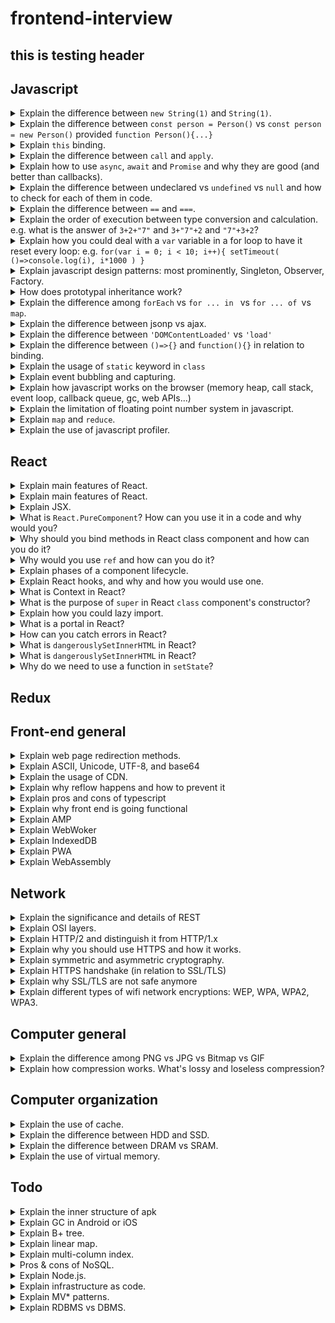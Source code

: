 
# frontend-interview
## this is testing header
## Javascript

<details>
  <summary>Explain the difference between <code>new String(1)</code> and <code>String(1)</code>.</summary>
  
  - `new String(1)` creates a string object. `typeof new String(1) === 'object'`
  
  - `String(1)` creates a primitive string variable. `typeof String(1) === 'string'`. But we can still call String object method on this variable because the browser will auto-box this object. 

  - `new` keyword is used to execute a function and return an object. This happens when `new` is used:
    - A new object is created
    - `this` is bound to the new object
    - The new (empty) object is returned, unless the function returns its own object
    - The newly created object is assigned as value to the variable
  
  Remember you can always call `new` on classes as well as functions:
  ```js
  function Person(name){
    return {
      name
    }
  }

  const person = new Person('Joel') // { name: 'Joel' }
  
  // or this way:
  function Person(name){
    this.name = name
  }

  // or ES6 class:
  class Person{
    constructor(name){
      this.name = name
    }
  }

  const person = new Person('Joel') // { name: 'Joel' }
  ```
  
  See more at:
  - https://medium.com/front-end-weekly/difference-between-string-primitives-and-string-object-d962b7ab8496
  - https://hackernoon.com/understanding-javascript-new-keyword-ec67c8caaa74

</details>

<details>
  <summary>Explain the difference between <code>const person = Person()</code> vs <code>const person = new Person()</code> provided <code>function Person(){...}</code></summary>
  
  ```js
  const person = Person()
  ```
  
  On the other hand, this just calls the function and assigns the function output to the variable `person`. 

  ```js
  const person = new Person()
  ``` 

  This creates an **instance of the Person object** using the new operator, which inherits from `Person.prototype`.

  In short, `Person` gets called as a **constructor**.

</details>
<details>
  <summary>Explain <code>this</code> binding.</summary>
  
  To brief it, **`this` keyword refers to the object it belongs to.** But it's more complicated than that.

  `this` is NOT author-time binding. **It’s a runtime binding. It depends on contexts.** It’s not about WHERE the function is called from, but **HOW the function is called.**  

  ### Default binding
  **Without the strict mode in effect**, the global object is **eligible** for the default binding: 
  ```js
  function foo() { console.log( this.a ); }

  const a = 2;

  foo(); // 2
  ```

  ### Implicit binding
  When there is a context object (**object having a reference to a function or a variable**) for a function reference, the implicit binding rule says that **it’s that object which should be used for the function call’s `this` binding**.

  ```js
  function foo() {
    console.log( this.a );
  }

  const obj = {
    a: 2,
    foo: foo
  };

  obj.foo(); // 2
  ```

  ### Explicit binding
  Explicit binding uses `call` and `apply` to use a selected object for this binding. (For `call` and `apply`, see the next question)
  
  ```js
  function foo() {
    console.log( this.a );
  }

  const obj = {
    a: 2
  };

  foo.call( obj ); // 2

  // or

  foo.apply(obj) // 2
  ```
  ### `new` binding

  This is what happens if you call a function with `new`:
  
  1. a brand new object is created (aka, constructed) out of thin air
  2. the newly constructed object is `[[Prototype]]`-linked (linked to the function object's prototype)
  3. the newly constructed object is set as the this binding for that function call
  4. unless the function returns its own alternate object, the new-invoked function call will automatically return the newly constructed object.

  ### Precedence rule 
  ```
  Default < Implicit < Explicit < `new`
  ```

  ### Calling `call` or `apply` with `null` or `undefined`
  Calling `call` or `apply` with `null` or `undefined` makes `this` ignored. This means calling `call`/`apply` with `null` as the first argument is **like calling the function without providing any object for `this`**.  
  
  ```js
  function foo() {
    console.log( this.a );
  }

  const a = 2;

  foo.call( null ); // 2 because `this` now points to global object. 
  ```

  ### How to make a lexical `this` using an arrow function
  **important note**: The lexical binding of an arrow-function cannot be overridden (even with `new`).
  ```js
    function Foo() {
      this.a = 0
      // return an arrow function
      return () => {
        // `this` here is lexically adopted from `foo()`
        console.log( this.a );
      };
    }

    function Foo2() {
      this.a = 0
      // return an arrow function
      return function(){
        // `this` here is NOT lexically adopted from `foo()`
        console.log( this.a );
      };
    }

    const foo = new Foo()
    foo() // logs 0

    const foo2 = new Foo2()
    foo2() // logs undefined, because now this inside the returned function binds to the global scope
  ```

  See more at:
  - https://9oelm.github.io/2018-06-30--This-&-Object-prototypes-(2):-this-All-Makes-Sense-Now!/

</details>
<details>
  <summary>Explain the difference between <code>call</code> and <code>apply</code>.</summary>
  
  Both `call` and `apply` are used to call a function with a given `this` value and arguments provided.

  From https://developer.mozilla.org/en-US/docs/Web/JavaScript/Reference/Global_Objects/Function/call:
  > While the syntax of this function is almost identical to that of apply(), the fundamental difference is that **call() accepts an argument list**, while **apply() accepts a single array of arguments.**

  - `call`: `function.call(thisArg, arg1, arg2, ...)`
  - `apply`: `function.apply(thisArg, [argsArray])`
  
  This is how you can use `call`:
  ```js
  function Product(name, price) {
    this.name = name;
    this.price = price;
  }

  function Food(name, price) {
    Product.call(this, name, price);
    this.category = 'food';
  }

  console.log(new Food('cheese', 5).name);
  // expected output: "cheese"
  ``` 

</details>
<details>
  <summary>Explain how to use <code>async</code>, <code>await</code> and <code>Promise</code> and why they are good (and better than callbacks).</summary>
  
  ### Promise
  - it is **a proxy for a value not necessarily known when the promise is created.** 
  - it allows you to solve these problems [Kyle Simpson mentions](https://github.com/getify/You-Dont-Know-JS/blob/master/async%20%26%20performance/ch3.md#promise-trust). For more, refer to the link as it is somewhat complicated:
    1. Call the callback too early
    2. Call the callback too late (or never): 
    3. Call the callback too few or too many times
    4. Fail to pass along any necessary environment/parameters
    5. Swallow any errors/exceptions that may happen

  Promise has 3 states:
  - pending: initial state, neither fulfilled nor rejected.
  - fulfilled: meaning that the operation completed successfully.
  - rejected: meaning that the operation failed.

  #### How to use `Promise`
  Plug a function receiving `resolve` and `reject` as arguments into the `Promise` constructor. 

  ```js
  function test(){
    return new Promise((resolve, reject) => {
      setTimeout(()=>resolve('resolved'), 2000)
    })
  }

  const foo = test()
  foo.then(msg=>console.log(msg)) // logs "resolved"
  ```

  #### How to use `then`
  `then` can take in two functions as its parameters—the former for `resolve`, and the latter for `reject`.
  ```js
  p.then(
    (value)=>{
        // value from resolve. 
    },
    (error)=>{
        // probably error object was passed from reject
    }
  )
  ```
  or you can use `catch`:
  ```js
  p
    .then((val) => console.log("fulfilled:", val))  
    .catch((err) => console.log("rejected:", err))
  ```

  #### How to use `Promise.all` and `Promise.race`
  - `all`: waits for **all promises inside the iterable object (array)** to be fulfilled or at least one of them to be rejected.
  - `race`: waits until **any one of the promises** inside the iterable object rejects or resolves. 
  These methods of course return a `Promise`. 

  ### async and await
  `async` and `await` are ES8 (2017) syntax. 
  
  The `async` function:
  - the declaration, namely: `async test(){...}` becomes `AsyncFunction` object. 
  - it operates asynchronously via **the event loop, using an implicit Promise** to return its result.
  - it **returns a promise** resolved with the value returned by the function, or rejected with an uncaught exception thrown from within the function.
  - if it returns something other than a promise, **it will be wrapped automatically into a resolved promise** with the value in it:
  - can have `await` keyword inside. 
  
  The `await` keyword:
  - waits for the promise to be fulfilled. **It pauses the execution of the async function**. Once it’s got the value, it resumes execution.
  - is only valid inside `async` function:
    ```js
    function test(){ // syntax error because of no async keyword
      await new Promise((resolve,reject)=>resolve(1)) 
    }
    ```

</details>
<details>
  <summary>Explain the difference between undeclared vs <code>undefined</code> vs <code>null</code> and how to check for each of them in code.</summary>
  
  ### Undeclared
  Undeclared variables: 
  - are created when you assign a value to an identifier that is not previously created using `var`, `let` or `const`.
  - are defined globally (regardless of scope)
  - causes a `ReferenceError` in `strict` mode.
  
  ### `undefined`
  `undefined` variable:
  - is a variable that has been declared, but not assigned a value. 
  - `typeof <an undefined variable>` returns `'undefined'`.

  ### `null`
  `null` variable:
  - needs to be explicitly assigned a `null` value
  - pitfall: `typeof null` returns `object`. 

</details>
<details>
  <summary>Explain the difference between <code>==</code> and <code>===</code>.</summary>
  
  - `==` operator compares two sides **with type conversion** if needed.
  - `===` operator compares two sides **without type conversion (strongly recommneded)**.

  To know what's `true` and what's not, just look into the table from https://dorey.github.io/JavaScript-Equality-Table/:
  
  ### `==`

  ![javascript equality table](./javascript-equality-table.png)

  ## `===`

  ![javascript strict equality table](./javascript-strict-equality-table.png)

  Notice that the table for `===` comparison is crystal clear. There's no reason not to use this.
  
</details>
<details>
  <summary>Explain the order of execution between type conversion and calculation. e.g. what is the answer of <code>3+2+"7"</code> and <code>3+"7"+2</code> and <code>"7"+3+2</code>?</summary>
  
  `3+2+"7"`: "57"
  ```js
  3 + 2 = 5
  5 + "7" = "57"
  ```
  
  `3+"7"+2`: "372"
  ```js
  3 + "7" = "37"
  "37" + 2 = "372"
  ```
  
  `"7"+3+2`: "732" 
  ```js
  "7"+3 = "73"
  "73" + 2 = "732"
  ```

  Moral: 
  1. Addition operations containing a mix of `number`s and `string`s will output `string`.  
  2. When javascript engine faces a `number` and a `string` added together, it will **the `number`** into `string` to concatenate the two. e.g. `1+"st" = "1st"`

</details>

<details>
  <summary>Explain how you could deal with a <code>var</code> variable in a for loop to have it reset every loop: e.g. <code>for(var i = 0; i < 10; i++){ setTimeout( ()=>console.log(i), i*1000 ) }</code></summary>

  ### What is the problem?
  The problem is that there is **only one variable created in the scope of `for` loop**. Then the `i` inserted inside the callback of `setTimeout` is **only from one variable.** At the end of the loop, `i` would be come `10`, and then `console.log(i)` would naively output ten lines of of `10`.

  ### Method 1: use `let`
  `let` simply creates a new scope for every loop. 
  ```js
  for(let i = 0; i < 10; i++){
    setTimeout(()=>{
      console.log(i)
    }, i * 1000)
  }
  ```

  ### Method 2: use IIFE
  Similarly, IIFE would allow you to create a new scope for every loop.
  ```js
  for(var i = 0; i < 10; i++){
    (function(j){
      setTimeout(()=>{
        console.log(j)
      }, j*1000)
    })(i)
  }
  ```

  This problem is kind of pre-ES6; from ES6 on, this should not be a problem at all because you could simply use `let` and never use `var`. Personally, I never find a situation to use `var`.  

</details>

<details>
  <summary>Explain javascript design patterns: most prominently, Singleton, Observer, Factory.</summary>
  
  ### Singleton
  Ensures a class has only one instance and provide a global point of access to it.
  
  ```js
  const mySingleton = (function () {
 
  // Instance stores a reference to the Singleton
  let instance;
 
  function init() {
 
    // Singleton
 
    // Private methods and variables
    function privateMethod(){
        console.log( "I am private" );
    }
 
    let privateVariable = "Im also private";
 
    let privateRandomNumber = Math.random();
 
    return {
 
      // Public methods and variables
      publicMethod: function () {
        console.log( "The public can see me!" );
      },
 
      publicProperty: "I am also public",
 
      getRandomNumber: function() {
        return privateRandomNumber;
      }
 
    };
 
  };
 
  return {

    // Get the Singleton instance if one exists
    // or create one if it doesn't
    getInstance: function () {

      if ( !instance ) {
        instance = init();
      }

      return instance;
    }

  };
 
  })();

  const singleA = mySingleton.getInstance();
  const singleB = mySingleton.getInstance();
  console.log( singleA.getRandomNumber() === singleB.getRandomNumber() ); // true
  ```
  
  ### Observer
  - An object (known as a subject) **maintains a list of objects depending on it (observers)**, automatically notifying them of any changes to state.
  - When a subject needs to notify observers, it broadcasts a notification to the observers.
  - When a subject does not need an observer anymore, it can remove it from the list of observers.

  ```js
  class ObserverList{
    constructor(){
      let observerList = []
      this.get = () => observerList
    }

    add(obj){
      return this.get().push(obj)
    }

    count(){
      return this.get().length;
    }

    getObserverAt(index){
      if( index > -1 && index < this.get().length ){
        return this.get()[ index ];
      }
    }

    indexOf(obj){
      return this.get().findIndex(ob=>ob===obj)
    }

    removeAt(index){
      return this.get().splice(index, 1)
    }
  }

  class Subject{
    constructor(updateFunc){
      let observers = new ObserverList()
      this.get = () => observers
      this.update = updateFunc
    }

    addObserver(observer){
      this.get().add(observer)
    }

    removeObserverAt(index){
      this.get().removeAt(index)
    }

    notify(context){
      this.get().forEach(observer => this.update(context))
    }
  }
  ```

  ### Factory (WIP)
  
  - Factory provides a generic interface for creating objects specified with the type of factory object.
  - e.g. UI factory creates different types of UI components. You don't need `new` operator. You inform the Factory the type (e.g "Button", "Panel") and it instantiates this, returning it to us for use. 

  ```js
  const Animal = function(name){
      const animal = {};
      animal.name = name;
      animal.walk = function(){
          console.log(this.name + " walks");
      }
      return animal;
  };
  ```


  See more at:
  - https://www.dofactory.com/javascript/singleton-design-pattern
  - https://addyosmani.com/resources/essentialjsdesignpatterns/book/#singletonpatternjavascript (source codes for this question)
</details>

<details>
  <summary>How does prototypal inheritance work?</summary>
  
  - All JavaScript objects have a prototype property, that is a reference to another object. When a property is accessed on an object and if the property is not found on that object, the JavaScript engine looks at the object's prototype, and the prototype's prototype and so on, until it finds the property defined on one of the prototypes or until it reaches the end of the prototype chain. This mimics inheritance in other languages.
  - The top-end of every normal `[[Prototype]]` chain is the built-in Object.prototype. This object includes a variety of common utilities used all over JS:
    ```js
    constructor: f constructor()
    hasOwnProperty: ƒ hasOwnProperty()
    isPrototypeOf: ƒ isPrototypeOf()
    propertyIsEnumerable: ƒ propertyIsEnumerable()
    toLocaleString: ƒ toLocaleString()
    toString: ƒ toString()
    valueOf: ƒ valueOf()
    ```
  - `const linked = Object.create(obj)` creates an object `linked` linked to `obj`.
  - "Inheritance" implies a copy operation, and JavaScript doesn't copy object properties (natively, by default). Instead, JS creates a link between two objects, where one object can essentially delegate property/function access to another object.
  - You don't create multiple instances of a class. You can create multiple objects that `[[Prototype]]` link to a common object. 

  ![Classic vs Prototypal inheritance](./prototypal-inheritance.png)

  The diagrams suggest somewhere in the code `Bar extends Foo` was present. 

  Here in the picture, `a1`, `a2`, `b1`, and `b2` are instances of `Foo` and `Bar` respectively. Note that instances in javascript point back to `[[Prototype]]` and then `[[Prototype]]`'s `[[Prototype]]`. In contrast, in other normal languages, 

  See more at:
  - https://github.com/yangshun/front-end-interview-handbook/blob/master/questions/javascript-questions.md#explain-how-prototypal-inheritance-works (explanation copied)
  - https://github.com/getify/You-Dont-Know-JS/blob/master/this%20%26%20object%20prototypes/ch5.md

</details>
<details>
  <summary>Explain the difference among <code>forEach</code> vs <code>for ... in </code> vs <code>for ... of </code>vs <code>map</code>.</summary>
  
  ### forEach
  `forEach` does NOT return anything from the callback. If you want to, you should use `map`. 
  
  ```js
  [..].forEach(elem, index, arr) => {...}) 
  ```

  ### map
  Creates a new array with the results of calling a provided function on every element in the calling array.
  
  ```js
  const mappedArray = [..].forEach(elem, index, arr) => {...}) 
  ```

  ### for ... of
  The for...of statement creates a loop iterating over iterable objects, including: built-in String, Array, Array-like objects (e.g., arguments or NodeList), TypedArray, Map, Set, and user-defined iterables. **DOES NOT loop over objects**.

  ```js
  for (let value of [1,2,3]) {
    console.log(value); 
  } // 1 2 3
  ```

  ### for ... in
  The for...in statement iterates over all non-Symbol, **enumerable properties of an OBJECT.**. Normally used to iterate over the keys of object (Alternative: `Object.keys(obj).forEach(key=>{...}`))
  
  ```js
  obj = {
    [Symbol()]: 1,
    test: 2,
    hi: 3
  }
  
  for(let key in obj){
	  console.log(obj[key])
  } // outputs 2 3

  obj.propertyIsEnumerable('test') // true
  obj.propertyIsEnumerable(Symbol()) // false
  ```

  See more at:
  - https://stackoverflow.com/questions/29285897/what-is-the-difference-between-for-in-and-for-of-statements-in-jav
  - https://developer.mozilla.org/en-US/docs/Web/JavaScript/Reference/Statements/for...in
  - https://developer.mozilla.org/en-US/docs/Web/JavaScript/Reference/Statements/for...of

</details>
<details>
  <summary>Explain the difference between jsonp vs ajax.</summary>
  
  ### The problem
  When requesting a resource from another domain that is not under our control from a web application, we may be presented with a message Failed to load resource: `Origin * is not allowed by Access-Control-Allow-Origin..` This means that the browser is blocking our request to access a given resource - the resource being an API endpoint.

  ### CORS
  - Cross-Origin Resources Sharing (CORS) is a security protocol implemented by browsers. 
  - By default, web browsers do not allow AJAX requests to servers other than the site you’re visiting. This is called the same-origin policy and it’s an important part of the web security model. **You never know what those servers will send back**
  - It allows resources to be shared coming from a variety of origins.
  - domain1.com is said to make a cross-origin request when it accesses a resource from domain2.com (the resource being an image, a CSS file or anything else). 

  ### JSONP
  JSON with padding.
  - can avoid CORS errors
  - only applies to `GET` methods
  - cannot handle errors (either CORS or 404 error). Cannot handle using `catch`.
  - exposes CSRF (Cross-Site Request Forgery) vulnerabilities.
  - normally you don't write the script tag yourself (you use jQuery)

  JSONP works like this ([schier provided a great explanation for this](https://schier.co/blog/2013/09/30/how-jsonp-works.html)):
  
  1. create a function in the global space to handle the JSON returned from the API. 
  
  ```js
  function myCallbackFunction(data) {
    console.log(data);
  }
  ```
  
  2. create a new `<script>` tag using `window.createElement()`
  3. set the `src` attribute to the desired JSONP endpoint
  
  ```js
  <script src="http://cool-stuff.com/api.json?callback=myCallbackFunction"></script>
  ```
  
  4. add the `<script>` to the `<head>` of the DOM (or any valid tags, like `<body>`)
  5. the API endpoint returns the JSON wrapped (Padded) with the name of the callback:
  
  ```js
  myCallbackFunction({'awesome': 'data'});
  ```
  
  6. The callback is immediately executed since it's inside a script tag. `myCallbackFunction` gets called and logs `{'awesome': 'data'}`. 

  See more at:
  - https://blog.fullstacktraining.com/why-jsonp-shouldnt-be-used/
  - https://mobilejazz.com/blog/which-security-risks-do-cors-imply/
  - https://blog.fullstacktraining.com/what-is-cors/
  - https://stackoverflow.com/questions/10193085/confused-on-how-a-jsonp-request-works
  - https://schier.co/blog/2013/09/30/how-jsonp-works.html
  - https://lucybain.com/blog/2015/how-does-jsonp-work/

</details>
<details>
  <summary>Explain the difference between <code>'DOMContentLoaded'</code> vs <code>'load'</code></summary>

  - The `DOMContentLoaded` event fires when the initial HTML document has been completely loaded and parsed, without waiting for stylesheets, images, and subframes to finish loading.
  - The `load` event is fired when the whole page has loaded, including all dependent resources such as stylesheets images. 

  See more at:
  - https://developer.mozilla.org/en-US/docs/Web/Reference/Events/DOMContentLoaded

</details>
<details>
  <summary>Explain the difference between <code>()=>{}</code> and <code>function(){}</code> in relation to binding.</summary>

  Before arrow functions, every new function defined its own this value based on how the function was called. But an arrow function does not have its own `this`. The `this` value of the enclosing lexical scope is used; arrow functions follow the normal variable lookup rules. **So while searching for `this` which is not present in current scope, an arrow function ends up finding the `this` from its enclosing scope.** 

  Pre-ES6:
  ```js
  function Person() {
    // The Person() constructor defines `this` as an instance of itself.
    this.age = 0;

    setInterval(function growUp() {
      // In non-strict mode, the growUp() function defines `this`
      // as the global object (because it's where growUp() is executed.), 
      // which is different from the `this`
      // defined by the Person() constructor.

      // this will not work as intended
      // resulting in: undefined++; which is nothing
      this.age++;
    }, 1000);
  }

  var p = new Person();
  ```

  The 'that' fix in pre-ES6:
  ```js
  function Person() {
    var that = this;
    that.age = 0;

    setInterval(function growUp() {
      // The callback refers to the `that` variable of which
      // the value is the expected object.
      that.age++;
    }, 1000);
  }
  ```

  ES6:
  ```js
  function Person(){
    this.age = 0;

    setInterval(() => {
      this.age++; // |this| properly refers to the Person object
    }, 1000);
  }

  var p = new Person();
  ```


  ```js
 'use strict';

  var obj = {
    i: 10,
    b: () => console.log(this.i, this),
    c: function() {
      console.log(this.i, this);
    }
  }

  obj.b(); // prints undefined, Window {...} (or the global object)
  obj.c(); // prints 10, Object {...} 
  ```
  
  See more at:
  - https://developer.mozilla.org/en-US/docs/Web/JavaScript/Reference/Functions/Arrow_functions#No_separate_this

</details>
<details>
  <summary>Explain the usage of <code>static</code> keyword in <code>class</code></summary>
	
  ```js
  class ClassWithStaticMethod {
    static staticMethod() {
      return 'static method has been called.';
    }
  }

  console.log(ClassWithStaticMethod.staticMethod());
  // expected output: "static method has been called."	
  ```
  
  It's just the same as other languages. 
  
  See more at:
  - https://developer.mozilla.org/ko/docs/Web/JavaScript/Reference/Classes/static
  
</details>
<details>
  <summary>Explain event bubbling and capturing.</summary>
	
  Event bubbling and capturing(trickling) are two different ways of event propagation in HTML DOM API.
  - bubbling: event captured by the innermost element and propagates to outer elements
  - capturing: event captured by the outermost element and propagates to inner elements
  
  You can actually specify whether you want to use capturing in the third parameter (default is `false`): `addEventListener(type, listener, useCapture)`
  
  See more at:
  - https://stackoverflow.com/questions/4616694/what-is-event-bubbling-and-capturing
	
</details>
<details>
  <summary>Explain how javascript works on the browser (memory heap, call stack, event loop, callback queue, gc, web APIs...)</summary>
  
  ### Compiled vs Interpreted?
  #### What is compiled and interpreted anyways
  - A **compiled program** is not human readable, but instead is in an architecture-specific machine language. 
  - In an **interpreted program**, on the other hand, the source code typically is the program. Programs of this type (often known as scripts) require an interpreter, which parses the commands in the program and then executes them. 
  - The advantage of a script is that it is very **portable**. Any computer that has the appropriate interpreter installed may run the program more or less unchanged. This is a disadvantage as well, because the program **will not run at all if the interpreter is not available**. In general, interpreted programs are **slower** than compiled programs, but are easier to debug and revise. 
  
  Eh. Both-ish. [This is what Stanford javascript course says](https://web.stanford.edu/class/cs98si/slides/overview.html): **JavaScript is an interpreted language, not a compiled language.** 
  - C++ or Java need to be compiled before it is run. Compiler translates the code into bytecode that the machine understands and can execute. 
  - Javascript has no compilation step. The interpreter in the browser reads the code, interprets each line, and runs it. **More modern browser javascript runtimes (including V8) use a technology known as Just-In-Time (JIT) compilation, which compiles JavaScript to executable bytecode just as it is about to run.**
  
  ### The javascript runtime on browser
 
  ![javascript engine](./javascript-engine-1.png)
  
  The javascript runtime largely consists of: 
  1. The javascript engine
    - Memory heap: memory allocation happens here
    - Call stack: stack frames (each entry in the call stack, probably a function) are executed here.
  2. Web APIs provided by the browser
    - DOM
    - Basic methods like `setTimeout`
  3. Callback queue
    - Methods like `onClick`, `onLoad`, ...
  4. Event loop
  
  #### Memory heap, memory management, and garbage collection
  - JavaScript automatically allocates memory when objects are created and frees it when they are not used anymore (garbage collection).
  - There are two types of GC: reference-counting and mark-and-sweep.
  - [**Reference-counting**: An object is said to be "garbage", or collectible **if there are zero references pointing to it**](https://developer.mozilla.org/en-US/docs/Web/JavaScript/Memory_Management):
  ```js
    const x = { 
      a: {
        b: 2
      }
    }; 
    
    var y = x;      // The 'y' variable is the second thing that has a reference to the object.

    x = 1;          // Now, the object that was originally in 'x' has a unique reference
                    //   embodied by the 'y' variable
    
    var z = y.a;    // Reference to 'a' property of the object.
                    //   This object now has 2 references: one as a property, 
                    //   the other as the 'z' variable
                    
    y = 'mozilla';  // The object that was originally in 'x' has now zero
       ^^^^^^^^^^   //   references to it. It can be garbage-collected.
       this part    //   However its 'a' property is still referenced by 
                    //   the 'z' variable, so it cannot be freed

  ```
  - Limitation for reference-counting: circular references. Circular references inside a certain scope will not be needed anymore once the scope is gone. However reference-counting algorithm will not free the memory allocated for the circular references because memory locations are still pointing to each other. 
  - **Mark-and-sweep**: Improved version of reference-counting method. reduces the definition of "an object is no longer needed" to **"an object is unreachable".** In JavaScript, the root is the global object. GC, starting from the root, finds all objects referenced from it, then all objects referenced from this, etc. The GC will thus find all reachable objects and collect all non-reachable objects.
  - As of 2012, **all modern browsers ship a mark-and-sweep garbage-collector.** 
  
  #### Call stack
  - Javascript has one thread, and thus one call stack. It can do only one thing at a time.
  - What happens when a function call in a call stack takes a lot of time to be processed?: 1. the browser can’t do anything else — it’s getting blocked. **It does not render/run other codes**. 2. It may stop being responsive, asking you if you want to wait or leave. So how do we get around with this? **Asynchronous callbacks.**
  
  #### Callback queue
  ```js
  const bar = () => console.log('bar')

  const baz = () => console.log('baz')

  const foo = () => {
    console.log('foo')
    setTimeout(bar, 0)
    baz()
  }

  foo()
  ```
  This will output 
  ```
  foo
  baz  
  bar
  ```
  Because: When `setTimeout()` is called, the Browser or Node.js starts the timer. Once the timer expires, in this case immediately as we put 0 as the timeout, **the callback function is put in the callback queue.**

  #### Event loop
  - A process that checks the call stack and then trigger the callback queue continuously (if the stack's empty).
  
  See more at:
  - https://www.valentinog.com/blog/engines/
  - https://codeburst.io/js-essentials-the-javascript-engine-302ff38e8465
  - https://kb.iu.edu/d/agsz
  - https://blog.sessionstack.com/how-does-javascript-actually-work-part-1-b0bacc073cf (pictures source)
  - https://blog.sessionstack.com/how-javascript-works-inside-the-v8-engine-5-tips-on-how-to-write-optimized-code-ac089e62b12e
  - https://flaviocopes.com/javascript-event-loop/
  - https://developer.mozilla.org/en-US/docs/Web/JavaScript/Memory_Management

</details>
<details>
  <summary>Explain the limitation of floating point number system in javascript.</summary>
	
  ### Floating point number
  > In JavaScript **all numbers are IEEE 754 floating point numbers.** Due to the binary nature of their encoding, some decimal numbers cannot be represented with perfect accuracy.
  
  ![floating point number 1](./floating-point-number-1.png)
  
  - s: the sign of the number. 1 means negative, 0 positive. 
  - F: the fraction (also called mantissa) 
  - E: the exponent.
  
  It consists of bits for different parts:
  
  ![floating point number 2](./floating-point-number-2.png)
  
  ![floating point number 3](./floating-point-number-3.png)
  
  Example: `-1.23 * 10^56`
  
  ### The problem 
  - Floating-point numbers are represented as binary (base 2) fractions. Most decimal fractions cannot be represented exactly as binary fractions. Example: `0.2 + 0.1 = 0.30000000000000004`
  - Sometimes you also lose precision: `99999999999.0123 + 0.00231432423 = 99999999999.01462`
  
  ### The solution
  - Use `Number.EPSILON`, the difference between 1 and the smallest floating point number greater than 1.
  
  ```js
  0.2+0.1-0.3 // this is actually 5.551115123125783e-17
  equal = (Math.abs(0.2+0.1-0.3) < Number.EPSILON) // is 5.551115123125783e-17 negligible (caused by the nature of floating point numbers)
  equal // true
  ```
  See more at:
  - https://hackernoon.com/understanding-the-problem-javascript-maths-2119d85dad2a
  - https://www.doc.ic.ac.uk/~eedwards/compsys/float/
  - https://medium.com/coderscorner/floating-point-representation-63114653c9ee
  - https://www.avioconsulting.com/blog/overcoming-javascript-numeric-precision-issues
  - https://medium.com/@sarafecadu/64-bit-floating-point-a-javascript-story-fa6aad266665
  - https://developer.mozilla.org/en-US/docs/Web/JavaScript/Reference/Global_Objects/Number/EPSILON
  
</details>
<details>
  <summary>Explain <code>map</code> and <code>reduce</code>.</summary>

  `map`: maps array elements to something else through a function.
  ```js
  [...Array(10)].map((elem, index, array) => index) // 0 1 2 3 4 5 6 7 8 9   
  ```
  
  `reduce`: reduces array elements to a single value.
  ```
  const initialValue = 15
  [...Array(10)]
  	.map((elem, index, array) => index)
	.reduce((accumulator, currentValue, currentIndex, array) => {
		const calc = accumulator + currentValue
		console.log(calc) // 15 16 18 21 25 30 36 43 51 60
  		return accumulator + currentValue 
  	}, initialValue)
  ```
  
  See more at:
  - https://developer.mozilla.org/en-US/docs/Web/JavaScript/Reference/Global_Objects/Array/reduce
  
</details>
<details>
<summary>Explain the use of javascript profiler.</summary>
	
  See more at:
  - https://developers.google.com/web/tools/chrome-devtools/rendering-tools/
	
</details>

## React
<details>
  <summary>Explain main features of React.</summary>
  
  - Uses **VirtualDOM**. 
    - In React, you have VirtualDOM and DOM. For every DOM object, there is a corresponding “virtual DOM object, like a lightweight copy. Manipulating the DOM is slow. Manipulating the virtual DOM is much faster, because nothing gets drawn onscreen. **Think of manipulating the virtual DOM as editing a blueprint, as opposed to moving rooms in an actual house.**
    - The entire virtual DOM gets updated on `render`.
    - The virtual DOM gets compared to the snapshot taken right before the update. React figures out which objects have changed.
    - Only the changed objects get updated on the real DOM.
    - Changes on the real DOM cause the screen to change.
  - Supports **server-side rendering**
    - SSR is the ability of a JavaScript application to **render on the server** rather than in the browser. (Means for every single webpage the user would need to request a whole new HTML file from the server. In essence, you would not need `bundle.js` to render components because they already are rendered)
    - it allows your site to have a **faster first page load time**, which is the key to a good user experience
    - **Better for SEO**: search engines cannot efficiently & correctly index applications that exclusively render client-side although Google limitedly can. 
  - Follows Unidirectional data flow or data binding.
    - Data has only one way to be transferred to other parts of the application.
    ![Unidirectional data flow](./unidirectional-data-flow.png)
    - Any data that’s affected by this state can only **affect Components below it: its children.**
    - Changing state on a Component will never affect its parent, or its siblings, or any other Component in the application: just its children.
    ![Unidirectional data flow](./unidirectional-data-flow-2.gif)
    - You can know where the state change initiated, but you have to start from the root component to notify other components of the state change (redux takes a different approach. See Redux section for more)
    - The parent component(s) will have a container for the state of your app (typically an immutable variable called state, unless you are using Redux or Flux, in which case you would encapsulate your app’s state in a store). **The parent component typically passes down a snapshot of its state to its child components via read-only props and then the child components can communicate with the parent to update the state via callbacks** which are bound to a button or form in the child component.
  - Uses reusable/composable UI components to develop the view.
  
  See more at:
  - https://reactjs.org/docs/faq-internals.html
  - https://www.codecademy.com/articles/react-virtual-dom
  - https://flaviocopes.com/react-server-side-rendering/
  - https://flaviocopes.com/react-unidirectional-data-flow/
  - https://medium.com/@alialhaddad/https-medium-com-alialhaddad-redux-vs-parent-to-child-2583c8e29509
  - https://medium.com/@lizdenhup/understanding-unidirectional-data-flow-in-react-3e3524c09d8e
  
</details>
<details>
  <summary>Explain main features of React.</summary>
  - Uses VirtualDOM
  - Supports server-side rendering
  - Follows Unidirectional data flow or data binding.
  - Uses reusable/composable UI components to develop the view.
</details>
<details>
  <summary>Explain JSX.</summary>

  Javascript XML. XML-like syntax extension for javascript. It is a syntactic sugar for `React.createElement()`. 

</details>
<details>
  <summary>What is <code>React.PureComponent</code>? How can you use it in a code and why would you?</summary>

  ### What is it
  It is exactly the same as `React.Component` except it handles `shouldComponentUpdate` instead of you. `PureComponent` will do a shallow comparison on both props and state on a prop/state change.

  Its `shouldComponentUpdate` method looks like this:

  ```js
  return (
    !shallowEqual(oldProps, newProps) ||
    !shallowEqual(oldState, newState)
  );
  ```

  This means:
  > If the props and the state hasn’t changed, the component is not re-rendered.

  ### Why would you use it
  - Both functional-based and class-based components have the same downside: **they always re-render when their parent component re-renders even if the props don’t change.**
  - Also, class-based components always **re-render when its state is updated (this.setState is called) even if the new state is equal to the old state.**
  - Moreover, **when a parent component re-renders, all of its children are also re-rendered**, and their children too, and so on.

  ### How can you use it
  You use it with a `class`.

  ```js
  class ImPure extends PureComponent {
    render(){
      <h1>hi</h1>
    }
  }
  ```

  See more at:
  - https://ozmoroz.com/2018/09/what-is-purecomponent/

</details>
<details>
<summary>Why should you bind methods in React class component and how can you do it?</summary>


</details>
<details>
<summary>Why would you use <code>ref</code> and how can you do it?</summary>


</details>
<details>
<summary>Explain phases of a component lifecycle.</summary>


</details>
<details>
<summary>Explain React hooks, and why and how you would use one.</summary>

</details>
<details>
<summary>What is Context in React?</summary>

</details>
<details>
<summary>What is the purpose of <code>super</code> in React <code>class</code> component's constructor?</summary>

</details>
<details>
<summary>Explain how you could lazy import.</summary>

</details>
<details>
<summary>What is a portal in React?</summary>

</details>
<details>
<summary>How can you catch errors in React?</summary>

</details>
<details>
<summary>What is <code>dangerouslySetInnerHTML</code> in React?</summary>

</details>
<details>
<summary>What is <code>dangerouslySetInnerHTML</code> in React?</summary>

</details>
<details>
<summary>Why do we need to use a function in <code>setState</code>?</summary>

Because `setState` is asynchronous. The state may not change immediately after setState() is called. That means you should not rely on the current state when calling setState() since you can't be sure what that state will be. The solution is to pass a function to setState(), with the previous state as an argument. 

```js
// assuming this.state.count === 0
this.setState({ count: this.state.count + 1 })
this.setState({ count: this.state.count + 1 })
this.setState({ count: this.state.count + 1 })
// this.state.count === 1, not 3
```

```js
this.setState((prevState, props) => ({
  count: prevState.count + props.increment
}))
// this.state.count === 3 as expected
```
</details>

## Redux

## Front-end general 
<details>
  <summary>Explain web page redirection methods.</summary>
</details>
<details>
  <summary>Explain ASCII, Unicode, UTF-8, and base64</summary>
  
| - | ASCII | UTF-8 | UTF-16 | base64 |
|--|--|--|--|--|
| bit/bytess used | 7 bits (later 8 bits) | 1~6 bytes as the code point increases. UTF-8 is named with 8 because it uses at least 8 bits (or 1 byte) to store the unicode code-points. | Mostly uses 16 bits (or 2 bytes) to encode every character and 32 bits for unusual ones.  | 6 bits |
| used for | Representing numbers from 0-9, the upper and lower case English letters from A to Z, and some special characters. | Representing every character in every imaginable language systems + numbers + special characters | Mostly the same with UTF-8 | Encoding binary data in ASCII text. Say you want to transfer binary data over a medium. Some media are made for transferring text only, so you cannot transfer bits--you need to encode them because you don't know what is going to happen if you put in bits in there (ex. the medium may interpret your message as a special character). So you convert them into ASCII text first to send. |
| backwards compatible with ASCII (superset of ASCII?) | - | O | X | base64 IS made of ASCII. |

  ![utf-x-table](./utf-x-table.png)

  ### Unicode
  - Is not a set of characters. It's just an abstract concept.
  - An attempt to create a single character set that could represent every characters in every imaginable language systems
  - Assigns each character with a unique number (aka code point)

  See more at:
  - https://stackoverflow.com/questions/643694/what-is-the-difference-between-utf-8-and-unicode
  - https://en.wikipedia.org/wiki/ASCII
  - https://medium.com/@apiltamang/unicode-utf-8-and-ascii-encodings-made-easy-5bfbe3a1c45a
  - https://en.wikipedia.org/wiki/Comparison_of_Unicode_encodings
  - https://stackoverflow.com/questions/130438/do-utf-8-utf-16-and-utf-32-differ-in-the-number-of-characters-they-can-store
  - https://stackoverflow.com/questions/201479/what-is-base-64-encoding-used-for

</details>
<details>
<summary>Explain the usage of CDN.</summary>
</details>
<details>
  <summary>Explain why reflow happens and how to prevent it</summary>

  See more at:
  - https://gist.github.com/paulirish/5d52fb081b3570c81e3a
</details>
<details>
  <summary>Explain pros and cons of typescript</summary>

  ### Cons 
  Seriously I've researched on Google for a while about downsides of typescript but they were all trying to make something up, like the things that you are already aware of and that we don't really care about... (like 'additional build step required' (yeah I know, of course...) or 'learning curve'...) What the heck. See the image below for reference. 

  ![cons of typescript](./cons-of-typescript.png)

  If you can use typescript, do so. There's no way it's going to give a bad effect on your project. 
  t
  ### Pros
  
  Pros? Everything. Explain everything that the language offers to you. Compare it with javascript. 

</details>
<details>
  <summary>Explain why front end is going functional</summary>

  
</details>
<details>
  <summary>Explain AMP</summary>

  
</details>
<details>
  <summary>Explain WebWoker</summary>

  
</details>
<details>
  <summary>Explain IndexedDB</summary>

  
</details>
<details>
  <summary>Explain PWA</summary>

  
</details>
<details>
  <summary>Explain WebAssembly</summary>

  ### Basics
  - WebAssembly is NOT C++.
  - Web stack based virtual machine. It is a processor that does not actually exist, but it helps compile real complex architectures.
  - When you write code in whatever language, compile it to WebAssembly (through what is called emscripten), then code compiles to the instruction set of the target machine(x86, ARM, ...) in `wasm` format. 
  - Virtual machine is designed to compile to real processors. So it can run on any runtimes. You are running the code on the bare metal (securely).
  - Even AutoCAD now can runs on browser! Unity too. The browser has an ability to run all this. UI Toolkit QT also supports WebAssembly. 

  ### How did they do that?
  - **emscripten**. It's a drop-in replacement for the C/C++ compilers. Instead compiling to machine code, it gives you WebAssembly. **Whatever code you wrote to run on a system should magically happen to run on the web too.** emscripten does a LOT. Origianlly it was the compiler of `asm.js` (another project that would compile C code into javascript to run programs faster). emscripten even pretends to use OpenGL by using WebGL and real file system by using virual things. You can run the code that was never made for the web!
  - When WebAssembly came out, **emscripten just added a new output format but kept all the work for the emulation.** It was an accidental match with WebAssembly. It was so fit. There was no problem. Perhaps that's why C++ is so tightly involved with WebAssembly.

  ### Ecosystems
  - Not for every topic, javascript ecosystem is big, while other languages' may be. 
  - So you choose to either make yourself a javascript port if you don't find one in javscript, or resort to using other languages. 
  - "Sqoosh". An image compression app written in javascript only. No server. Developers found that the ecosystem for image codecs and encoders was not so big in javascript, so they looked at C/C++. So? WebAssembly. They found some module in C++ and replaced it with the browser's encoder. Improvements were gained. 
  - So now, ecosystems are not limited to a language anymore, with WebAssembly. **You can now take something that was not used for the web to use it for the web, through emscripten and WASM.**

  ### How do you convert C code to Javascript? How do you configure it?
  1. Compiling the library
  2. Define functions that you want to use in javascript (bridge functions)
  3. Run `emcc` (emscripten C compiler)
  4. Then you get `.cpp`, `.js`, and `wasm`. 
  Note, because emscripten does a lot of job under the hood, always check the file size. 

  ### Takeaway 1
  **If you have a gap in the web platform (javascript) that has been already filled many times in another language, WASM might be your tool!**

  ### Performance
  - Javascript & WASM are both equally fast as of now.
  - But it is easier for you to configure WASM to be faster (because it knows what to do, but you writing a javascript code may not know how you could optimize your code)
  - WASM is looking into things like multiple threads and simd -- things javascript will never get access to. Then we can expect it to outperform javascript. 

  ### Compilation of javascript vs WASM on web
  JS: JS file => Ignition (V8 intepretor) => TurboFan(optimizing compiler to generate machine code)
  WASM: WASM file => Liftoff (WASM compiler) => TurboFan(optimizing code)
  ![js and wasm on v8](./js-and-wasm-on-v8.png)
  See the difference? 
  1. Ignition is an **interpretor**, and WASM is a **compiler (generates machine code)**. On average, machine code would be faster. 
  2. But one more thing: the machine code may have to fall back to interpretor (called de-optimization) because not always the machine code is right, for it is making certain assumptions. But it's not the case for WASM (much faster, never de-opted). 
  3. It delievers faster and more **predictable** performance. This is important because sometimes javscript works at very different rates in different browsers!

  ### AssemblyScript?
  - AssemblyScript is a Typescript to WASM compiler. You cannot just throw in the code into WASM because for ex, it does not have a DOM API.
  - It uses a perfect Typescript syntax with a different type library! You don't have to learn a new language to write WASM. 
  - For now, WASM does not have a built-in GC algo. You have to free the memory yourself. 
  
  ### Things to note
  - Putting everything into WASM is not a good idea for now
  - JS vs WASM are not opponents. They have things to complement eachother. Find the place where WASM fits in right!

  ### Future of WASM
  These are current proposals.
  1. Threads for parallel computation. Why? Many existing libraries in C/C++ work in multi-threads. Performance generally scales with multi-threads. Match on the web? There's Web Worker on the web! Currently stable. It has to formalize things a bit. Threads are shipped in Chrome 74 by default! 
  2. Reference types. WASM can pass around arbitrary JS codes using the 'any' ref value type. WASM may run fundamental JS codes with this. 
  3. WebIDL Binding proposal. It is used to define interfaces that are implemented on the web. 
  4. GC, Exception handling, ....

  See more at:
  - https://www.youtube.com/watch?v=njt-Qzw0mVY
  - https://webassembly.org/
  - https://emscripten.org/

</details>

## Network
<details>
  <summary>Explain the significance and details of REST</summary>
  
  REST = Representational State Transfer. Concept first developed by Roy Fielding.
  He speaks of 6 guiding constraints for an interface to be called RESTful.
  
  ### Why is it even important?
  
  ### What is representation?
  
  ### 1. Client-server
  - Client & Server must be able to evolve separately without depending on each other. 
  - Everything the client needs to know about is the resource URI. 
  
  ### 2. Stateless
  - Request from client to server contains all information necessary to understand the request. 
  - Each request is independent of one another. 
  - Session state is kept entirely on the client. 
  
  ### 3. Cacheable
  - Data inside a response have to be either cacheable/non-cacheable. 
  - Cacheable means the client can use the data again for later requests.
  
  ### 4. Uniform interface
  - **Identification of resources:** you use URI standard to identify a resource (web page). This just means the **request needs to include a resource identifier**.
  - **Manipulation of resources through these representations**:
  	- The response the server returns include enough information so the client can modify the resource
	- This means you don't need to a client does not need to run a SQL query against the server's database table.
	- You just need to run an HTTP GET to retrieve a piece of information (for example, get an user id). This info can be again used to delete/update/... the information.
  - **Self-descriptive messages**: 
  	- Request to API contains all information the server needs
	- Response from the server contains all information the client needs
  - **Hypermedia as the engine of the application state(HATEOAS)**: 
  	- The server can inform the client of the ways to change the state of the web application. 
	- If the client asked for a specific user, the server can provide not only the state of that user **but also information about how to change the state of the user, for example how to update the user’s name or how to delete the user.** 
	- Ex. Server returning a response in HTML format to a browser (which is the client). It will include tags with links (hypermedia part) to another web page where the user can be updated (for example a link to a ‘profile settings’ page).
 
  ### 5. Layered system
  - Client should only know the immediate layer it is communicating with, and that will be enough. 
  - The server may have: security/caching/load-balancing/... layers. These should not affect the request/response. The client is agnostic about the existence of these additional layers.
  
  ### 6. Code-on-demand (optional)
  
  See more at: 
  - https://gmlwjd9405.github.io/2018/09/21/rest-and-restful.html (Korean)
  - https://midnightcow.tistory.com/102 (Korean)
  - https://restfulapi.net/
  - https://stackoverflow.com/questions/25172600/rest-what-exactly-is-meant-by-uniform-interface
  - https://medium.com/extend/what-is-rest-a-simple-explanation-for-beginners-part-2-rest-constraints-129a4b69a582
  - https://restful.io/objects-at-rest-part-1-what-is-it-3e26f0978616
  - https://www.kennethlange.com/what-are-restful-web-services/
  
</details>
<details>
  <summary>Explain OSI layers.</summary>

### OSI

The OSI (Open Systems Interconnection) Model is:

> a **conceptual model that standardises the communication of a computing system** without regard to its internal structure

> a tool used by IT professionals to **model or trace flow of data transfer in networks.**

### Why is it good anyways

- **can divide large data exchange process** in smaller segments (layers).
- standardized network components -> can do **multiple vendor development**

### Layers

![OSI Model](./OSI-model.jpg)

#### 7. Application layer

- End-user interacts with this layer
- **Examples**: anything that an end-user can directly use for a network connection.
  - network protocols directly provided to the user: **`telnet`, `ftp`, `tftp`** commands on cli
  - more broadly said: web browsers, mail services

#### 6. Presentation layer

- formats the data to be presented to the application layer

- **translate data from a format** used by the application layer into a common format at the sending station, then **translate the common format** to a format known to the application layer at the receiving station

- **Examples**: format conversions and encryption / decryption

  - image formats: **PNG, GIF, JPEG**... 

    > **The focus of this layer is having a common ground to present data between applications.** Billions of image files are transferred every day. Each of these files contains an image that ultimately will be displayed or stored on a computer. However, each image file must be the proper specified file format. This way, the application that reads the image file understands the type of data and the format contained in it. 

  - text formats: ASCII, UNICODE...

  - audio formats: WAV, MP3, AIFF...

  - even HTML, Javascript, ... 

    > file formats are **'translated'**(or interpreted, by a web browser) to display images and text, and play audio.

  - password encrpytion on data

  - more broadly said: HTTP(S)

#### 5. Session layer

- maintainins communication by establishing, managing and terminating sessions between devices
- **Examples**:  
  - TCP/IP Sockets: you know they establish sessions.
  - NETBIOS: allows applications on separate computers to communicate over a local area network. (strictly an API, not a protocol. One protocol for this is NETBIOS over TCP/IP)

#### 4. Transport layer

- decides information sent at a time
- provides **reliable** process to **deliver** & **recover** data.
- **Examples**: 
  - TCP(Transmission control protocol) ([three-way handshake](https://9oelm.github.io/2018-05-12--Three-way-handshake-in-TCP-&-ACK-and-SYN-flood-attack/)). **Sequence number identifies the order of the bytes**  sent from each computer so that the data can be reconstructed in order, regardless of any packet reordering, or packet loss. **Acknowledgement**  are sent with a sequence number by the receiver of data to tell the sender that **data has been received to the specified byte.**   
  - UDP(User datagram protocol): speed over quality

#### 3. Network layer

- moves packets from source to destination

- routers work on this level -> IP address is also at this level

- **Example**: 

  > When you message your friend, **this layer assigns source and destination IP addresses to the data segments.** Your IP address is the source, and your friend’s is the destination. It finds **the best path** for delivery too.

#### 2. Data link layer

- organises **bits into frames** and ensures hop to hop delivery
- switches at this level -> Adds **sender and receiver MAC addresses** to the data packet to form a frame (switches vs routers: **switch** is designed to connect computers within a network (local area network, LAN), while a **router** is designed to connect multiple networks together (wide area network, WAN))
- enables frames to be transported via local media (e.g. copper wire, optical fiber, or air), done@device's Network Interface Card

#### 1. Physical layer

- transmission of data through a medium (a real, physical wire, electrical, light, or radio signal)

### Mnemonic

> **A**ll **P**eople **S**eem **T**o **N**eed **D**ata **P**rocessing

### Illustrations from [Plixer.com](https://www.plixer.com/blog/network-monitoring/network-layers-explained) to grasp the concept in seconds

![OSI layers 1](./osi-layers-1.PNG)
![OSI layers 2](./osi-layers-2.PNG)
![OSI layers 3](./osi-layers-3.PNG)

See more at:

- https://medium.com/@madhavbahl10/osi-model-layers-explained-ee1d43058c1f
- https://www.plixer.com/blog/network-monitoring/network-layers-explained/


</details>
<details>
  <summary>Explain HTTP/2 and distinguish it from HTTP/1.x</summary>

### HTTP/2

### SPDY and HTTP/2

- Google started to develop **SPDY** in 2009 to address performance issues of HTTP/1.1 and **brought a good result** after a while 
- HTTP-WG(Working group) started working on HTTP/2 based on SPDY, and was accepted as a de facto global standard for web in 2015, surpassing SPDY which is now obsolete. 

### HTTP/2 vs HTTP/1.x

- **HTTP/2 does not modify the application semantics of HTTP** in any way. All the core concepts, such as HTTP methods, status codes, URIs, and header fields, remain in place. 
- Instead, **HTTP/2 modifies how the data is formatted** (framed) and **transported** between the client and server

### HTTP/1.x vs HTTP/2

| - | 1.x | 2.0 |
|--------------------|----------------------------------------------------------------------------------------------------------|---------------------------------------------------------------------------------------------------------------------------------------------------------------------------------------------------------------------------------------------------------|
| Stream | 1 connection per 1 stream | 1+ connections per 1 stream (response multiplexing). This greatly reduces latency. |
| Stream priority | X | Can set a priority for each stream.  A browser may put a higher priority on the stream that requests a more important resource. May be useful when connection is unstable. |
| Header compression | X. Hundreds of requests may be sent to see a website. Uncompressed headers worsen latency and bandwidth. | Can compress headers according to HPACK specs. Latency reduced.  |
| Server push | X.  | Server may send multiple resources in a response to a single request.  For example, a server may in advance push stylesheets, images, javascript files to which an HTML document has links to when it receives a request for that single HTML document. |

See more at: 

- https://developers.google.com/web/fundamentals/performance/http2/
- https://daniel.haxx.se/http2/
- https://legacy.gitbook.com/download/pdf/book/bagder/http2-explained?lang=en

</details>
<details>
  <summary>Explain why you should use HTTPS and how it works.</summary>

## HTTPS

It enforces three things: privacy, integrity, and authentication

### 1. **Privacy** 

> Encrypting data such that anything in-between your browser and the website cannot read your traffic.

- Anybody can see what you are looking into over HTTP.

### 2. **Integrity**

> Ensuring that the data received on either end has not been altered unknowingly along the way.

- Plain, unencrypted messages can be caught in the middle, modified, and sent to the receiver (man-in-the-middle attack). 

### 3. **Authentication**

Proving that the website your browser is talking to is who they say they are.

- HTTPS, via **SSL certificates**, ensures you are connected exactly with the receiver you would expect.

See more at:

- https://www.howtogeek.com/181767/htg-explains-what-is-https-and-why-should-i-care/
- https://strongarm.io/blog/how-https-works/
- https://howhttps.works/

</details>
<details>
  <summary>Explain symmetric and asymmetric cryptography.</summary>

## Symmetric & Asymmetric cryptography 

### Symmetric cryptography

- There is **only one key** to encrypt and decrypt
- It's like putting the message in a box and locking the box with a key. **Only the person that has a copy of the key can open the box** and read the message. 
- More technically, HTTPS uses SSL (Secure Socket Layer) with RSA algorithm to encrypt data.
- **The key must be kept private.** You should not share the key in plain text, or send it with the box.
- **Problem with symmetric keys**: hard to share. And this brings us to asymmetric keys.

### Asymmetric cryptography

- You got **2 keys**

- One is **public**, the other **private**.

- **Public key** can be shared anywhere.

  ```
  A sends its public key to B
  B sends a message back, encrypting it with the public key
  A decrypts the message with his private key
  ```

- Only the private key can open a box locked with the public key pair.

> The server generates two large prime numbers, and multiplies them together. This is called the "public key". This key is made available to any client which wishes to transmit data securely to the server. The client uses this "public key" to encrypt data it wishes to send. Now because this is an asymmetric algorithm, the public key cannot be used to decrypt the transmitted data, only encrypt it. In order to decrypt, you need the original prime numbers, and only the server has these (the "private key"). On receiving the encrypted data, the server uses its private key to decrypt the transmission.

> In the case of you browsing the web, your browser gives the server its public key. The server uses this key to encrypt data to be sent to your browser, which then uses its private key to decrypt.

</details>
<details>
  <summary>Explain HTTPS handshake (in relation to SSL/TLS)</summary>


### The HTTPS (SSL/TLS) handshake

The **negotiation** between a browser and a server, is called "the handshake".

1. **[CLIENT HELLO]** CLIENT **sends a list of SSL/LTS versions and encryption algorithms (called cypher suite)** that it can work with the server.
2. **[SERVER HELLO 1]** SERVER **chooses the best SSL/TLS version and encryption algorithm** based on its preferences.
3. **[SERVER HELLO 2]** SERVER replies with its certificate (includes public key)
4. **[Client Key Exchange 1]** CLIENT verifies legitimacy of the certificate.
5. **[Client Key Exchange 2]** CLIENT generates a **code-master key**, encrypts it with the public key, a**nd sends it back to SERVER. The **code-master key is a random byte string that enables both the client and the server to compute the secret key to be used for encrypting subsequent message.**
6. **[Change Cypher spec 1]** SERVER decrypts with its private key to get the **code-master key**.
7. **[Change Cypher spec 2]** SERVER and CLIENT both generate the same 'shared secret' to use for subsequent messaging
8. **["Finished"]** CLIENT sends **"finished" message encrypted with the secret key**. SERVER decrypts it. 
9. **["Finished"]** SERVER sends **"finished" message encrypted with the secret key**. CLIENT decrypts it.
10. The SERVER and CLIENT can now exchange messages **that are symmetrically encrypted with the shared secret key.**

### Illustration from [SSL.com](https://www.ssl.com/article/ssl-tls-handshake-overview/) to help

![SSL Handshake](./ssl-handshake.png)

See more at:

- https://stackoverflow.com/questions/3968095/how-does-https-provide-security
- https://www.ibm.com/support/knowledgecenter/en/SSFKSJ_7.1.0/com.ibm.mq.doc/sy10660_.htm
- https://howhttps.works/the-handshake/
- https://medium.com/@kasunpdh/ssl-handshake-explained-4dabb87cdce

## SSL and TLS

> TLS is the new name for SSL. **Namely, SSL protocol got to version 3.0; TLS 1.0 is "SSL 3.1".** TLS versions currently defined include TLS 1.1 and 1.2. Each new version adds a few features and modifies some internal details. We sometimes say "SSL/TLS".

See more at:

- https://stackoverflow.com/questions/3690734/difference-between-ssl-tls
- https://security.stackexchange.com/questions/5126/whats-the-difference-between-ssl-tls-and-https

</details>


<details>
<summary>Explain why SSL/TLS are not safe anymore</summary>

**IMPORTANT**: as of [**February 2019, TLS v1.3 (state-of-art protocol) is no longer safe.**](https://www.nccgroup.trust/us/about-us/newsroom-and-events/blog/2019/february/downgrade-attack-on-tls-1.3-and-vulnerabilities-in-major-tls-libraries/) More easily said: NOTHING IS SAFE. 

- All SSL versions: vulnerable
- TLS 1.0: vulnerable
- TLS 1.1: vulnerable
- TLS 1.2: vulnerable
- TLS 1.3: now vulnerable.

Some known vulnerabilities: [POODLE](https://en.wikipedia.org/wiki/POODLE), [BEAST](https://en.wikipedia.org/wiki/Transport_Layer_Security#BEAST_attack), [CRIME](https://en.wikipedia.org/wiki/CRIME), [BREACH](https://en.wikipedia.org/wiki/BREACH), [Heartbleed](http://heartbleed.com/)

See more at:

- https://kb.iweb.com/hc/en-us/articles/230268628-SSL-TLS-issues-POODLE-BEAST-SWEET32-attacks-and-the-End-of-SSLv3-OpenSSL-Security-Advisory
- https://www.acunetix.com/blog/articles/tls-ssl-cipher-hardening/
- https://www.zdnet.com/article/new-tls-encryption-busting-attack-also-impacts-the-newer-tls-1-3/
- https://kinsta.com/blog/tls-1-3/
- https://www.nccgroup.trust/us/about-us/newsroom-and-events/blog/2019/february/downgrade-attack-on-tls-1.3-and-vulnerabilities-in-major-tls-libraries/
- https://securityboulevard.com/2019/02/security-researchers-discloses-vulnerabilities-in-tls-libraries-and-the-downgrade-attack-on-tls-1-3/

</details>

<details>
<summary>Explain different types of wifi network encryptions: WEP, WPA, WPA2, WPA3.</summary>
</details>

## Computer general
<details>
<summary>Explain the difference among PNG vs JPG vs Bitmap vs GIF</summary>



|                                                              | PNG                                   | JPG(=JPEG)                                                 | BMP                     | GIF                                                          |
| ------------------------------------------------------------ | ------------------------------------- | ---------------------------------------------------------- | ----------------------- | ------------------------------------------------------------ |
| Name                                                         | Portable Networks Graphic             | Joint Photographic Experts Group                           | Bitmap                  | Graphics Interchange Format                                  |
| Compression ratio (file size)                                | 10-30%                                | 10:1 ~ 100:1                                               | 1:1 (large)             | 4:1 ~ 10:1                                                   |
| Loseless (compressed but no loss in quality) vs Lossy (more compressed and loss in quality) | Loseless                              | Lossy                                                      | Loseless                | Loseless                                                     |
| Support transparency (alpha)                                 | O                                     | X                                                          | O                       | O (partially)                                                |
| Color depths in bits (indexed vs direct palette)             | 48  (= 281,474,976,710,656 colors)    | 24 (= 16,777,216 colors)                                   | 24 / indexed AND direct | 8 (= 256 colors) / indexed                                   |
| Animation                                                    | X                                     | X                                                          | X                       | O                                                            |
| Used for                                                     | Recommended for static graphics/icons | Photographs (small size, fairly good quality, many colors) | Almost nothing          | Logos, line drawings, and other simple images that need to be small. |

See more at:

- http://ist.uwaterloo.ca/~anderson/images/GIFvsJPEG/compression_rates.html
- https://superuser.com/questions/53600/jpeg-vs-png-vs-bmp-vs-gif-vs-svg
- https://www.techsmith.com/blog/jpg-vs-png/

</details>
<details>
<summary>Explain how compression works. What's lossy and loseless compression?</summary>

### Loseless compression

- Exploits statistical redundancy to represent data **without losing any information**
- For **example**, an image with same red pixels: "red pixel, red pixel, ..." -> "279 red pixels"

### Lossy compression

- Drops unimportant details to save storage
- **Examples**: JPEG, DVD, Blu-ray

See more at:

- https://stackoverflow.com/questions/16469410/data-compression-algorithms
- https://superuser.com/questions/132303/how-does-file-compression-work

</details>

## Computer organization
<details>
<summary>Explain the use of cache.</summary>


### Cache memory 

- is **high-speed static random access memory ([SRAM](https://whatis.techtarget.com/definition/SRAM-static-random-access-memory))** that a CPU can access more quickly than RAM
- often **located within the CPU or along with the bus** connected with CPU
- **holds frequently requested data and instructions** immediately available to the CPU when needed.
- **reduces the average time to access** data from RAM

### Levels in cache memory

#### 1. L1 (AKA Register)

- Fast, smallest, embedded in CPU.
- Examples: accumulator, Program counter, address register

#### 2. L2 (External caches)

- Located between the CPU and the DRAM (sometimes within CPU)
- Larger than L1

#### 3. L3+

- Larger and larger
- Speed, about double the RAM

### Cache in programming 

`cache` object would store the input `num` as its key to store the output of the function. If there's a corresponding key in `cache`, it would simply return the value matching the key. Otherwise `result` would be calculated, stored in cache, and `return`ed.

```js
const createCacheFunc = () => {
	let cache = {}
	return function cacheFunc(num){
		if(cache[num]){
			console.log('from cache')
			return cache[num]
        }
		else{
			console.log('not from cache')
			const result = num * 3 / 2 + 9
			cache[num] = result
			return result
        }
	}
}
const func = createCacheFunc()
console.log(func(2)) 
// not from cache
// 12
console.log(func(2)) 
// from cache
// 12
```

See more at: for **Cache memory**

- https://searchstorage.techtarget.com/definition/cache-memory
- https://www.webopedia.com/TERM/C/cache.html
- https://www.bbc.com/bitesize/guides/zmb9mp3/revision/3
- https://www.geeksforgeeks.org/cache-memory/

See more at: for **Cache in programming**

- https://9oelm.github.io/2019-05-05--Memoization-in-python-using-a-decorator:-getting-a-prime-number/

</details>

<details>
<summary>Explain the difference between HDD and SSD.</summary>


|                                  | SSD(Solid State Drive)                                       | HDD(Hard Disk Drive)                                         |
| -------------------------------- | ------------------------------------------------------------ | ------------------------------------------------------------ |
| Implementation                   | **better.** Uses semiconductor chips to store data and have no moving parts. **SSD is electronic. No moving parts. They read from flash modules.** | Uses magnetic (spinning) platters and moving parts to store data (mechanical arm with a read/write head to move around and read information from the right location on a storage platter) **Physical. Physical is slower than electronic.** |
| Physical size                    | **better** (Small)                                           | Big                                                          |
| Access time                      | **better** (0.1ms)                                           | 5.5+ms                                                       |
| Random io/s                      | **better** (6000)                                            | 400                                                          |
| Failure rate                     | **better** (<0.5%)                                           | <2+%                                                         |
| Energy consumption               | **better** (low)                                             | high                                                         |
| I/O Wait                         | **better** (1%)                                              | 7%                                                           |
| Request time (data access speed) | **better** (20ms)                                            | 400+ms                                                       |

See more at:

- https://www.enterprisestorageforum.com/storage-hardware/ssd-vs-hdd.html
- https://superuser.com/questions/571527/sata3-6gb-s-hdd-vs-ssd
- https://www.storagereview.com/ssd_vs_hdd

</details>


<details>
<summary>Explain the difference between DRAM vs SRAM.</summary>

#### DRAM vs SRAM

|                     | DRAM(Dynamic Random Access Memory)                           | SRAM(Static Random Access Memory)                            | Reason                                                       |
| ------------------- | ------------------------------------------------------------ | ------------------------------------------------------------ | ------------------------------------------------------------ |
| Reason for the name | **Dynamic** means that it needs to be refreshed frequently.  | **Static** means it does not need to be refreshed.           | **Random** means any storage location can be accessed directly. (Tape-based memory is **NOT random but serial**: If you want a byte of memory in the middle of the tape, you have to start at one end of the tape and spool through to the location you want. That’s clumsy and slow.) |
| Implementation      | Simple. Uses capacitors & few transistors. 1 block of memory requires 1 transistor to store data. | Complex. Uses transistors & latches. 1 block of memory requires 6 transistors. |                                                              |
| Speed               | Low -> used for main memory (**typical RAM in computers**)   | High -> used for **cache memory**                            | **SRAM** does not need to refresh (see power leakage section), it is typically faster. The average access time of **DRAM is about 60 nanoseconds**, while **SRAM can give access times as low as 10 nanoseconds**. + **DRAM** = off-chip vs **SRAM** = on-chip |
| Cost                | Low                                                          | High                                                         | Memory designers reduced the number of elements per bit and eliminated differential bit lines to save chip area to create **DRAM**. Since **SRAM** uses flip-flops, made of up to 6 transistors, it needs **more transistors to store 1 bit** than DRAM does. This increases the production cost of SRAM. |
| Density             | High                                                         | Low                                                          | **DRAM**'s got less transistor per chip, so it can pack more cells into space. Opposite for **SRAM**. |
| Power consumption   | High                                                         | Low                                                          | **DRAM**: Capacitors leak power thanks to imperfect insulation, requiring regular power refreshes. **SRAM**: No charge leakage since it changes direction of current through switches instead of leaking power through the capacitor. However, this depends on the application environment and it can consume as much or more power as DRAM. |
| Volatile            | O                                                            | O                                                            | Any non-volatile memory **must store its bits in two states which have a large energy barrier between them**, or else the smallest influence would change the bit. Set it low `0 . 1`, and you get memory which can be rewritten a lot without generating a lot of heat: fast and volatile. Set the **energy barrier** high `0 | 1` and the bits will stay put almost forever, or until you expend serious energy. **D(S)RAM uses small capacitors which leak. Bigger capacitors would leak less, be less volatile, but take longer to charge.** **DRAM:** Must have active power supply plus frequent charges while active. **SRAM**: Does not require additional charges while it is receiving power, but eventually loses data without it. |
| Power leakage       | O                                                            | X                                                            | **DRAM** needs to be refreshed or given a new electronic charge every few milliseconds to compensate for charge leaks from the capacitor. **SRAM** does not need to be refreshed because it operates on the principle of switching the current flow in one of two directions rather than holding a charge in place within a storage cell. |

------

See more at:

- https://techdifferences.com/difference-between-sram-and-dram.html
- https://www.diffen.com/difference/Dynamic_random-access_memory_vs_Static_random-access_memory
- https://searchstorage.techtarget.com/definition/DRAM
- https://www.atpinc.com/blog/computer-memory-types-dram-ram-module
- https://superuser.com/questions/638675/why-does-ram-have-to-be-volatile/638809
- https://www.enterprisestorageforum.com/storage-hardware/sram-vs-dram.html

</details>
<details>
<summary>Explain the use of virtual memory.</summary>

See more at:
- https://www.tutorialspoint.com/operating_system/os_virtual_memory.htm

</details>


## Todo 
<details>
<summary>Explain the inner structure of apk</summary>
</details>
<details>
<summary>Explain GC in Android or iOS</summary>
</details>
<details>
<summary>Explain B+ tree.</summary>
</details>
<details>
<summary>Explain linear map.</summary>
</details>
<details>
<summary>Explain multi-column index.</summary>
</details>
<details>
<summary>Pros & cons of NoSQL.</summary>
</details>
<details>
<summary>Explain Node.js.</summary>
</details>
<details>
<summary>Explain infrastructure as code.</summary>
</details>
<details>
<summary>Explain MV* patterns.</summary>
</details>
<details>
<summary>Explain RDBMS vs DBMS.</summary>

See more at: 
- https://stackoverflow.com/questions/18419137/what-is-the-difference-between-dbms-and-rdbms

</details>
